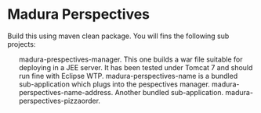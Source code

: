Madura Perspectives
===================

Build this using maven clean package. You will fins the following sub projects:

<ul>
<le>madura-prespectives-manager. This one builds a war file suitable for deploying in a JEE server. It has been tested under Tomcat 7 and should run fine with Eclipse WTP.</le>
<le>madura-perspectives-name is a bundled sub-application which plugs into the pespectives manager.</le>
<le>madura-perspectives-name-address. Another bundled sub-application.</le>
<le>madura-perspectives-pizzaorder.  